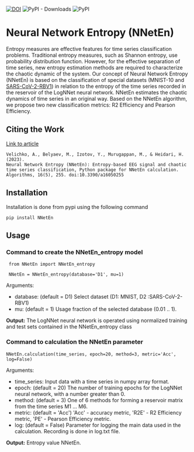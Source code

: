 [![DOI](https://img.shields.io/badge/DOI-10.3390%2Fa16050255-blue)](https://www.mdpi.com/1999-4893/16/5/255)
![PyPI - Downloads](https://img.shields.io/pypi/dm/NNetEn?label=PyPI%20dowloads)
![PyPI](https://img.shields.io/pypi/v/NNetEn?color=informational&label=PyPI%20version)

# Neural Network Entropy (NNetEn)

Entropy measures are effective features for time series classification problems. Traditional entropy measures, such as Shannon entropy, use probability distribution function. However, for the effective separation of time series, new entropy estimation methods are required to characterize the chaotic dynamic of the system. Our concept of Neural Network Entropy (NNetEn) is based on the classification of special datasets (MNIST-10 and [SARS-CoV-2-RBV1](https://data.mendeley.com/datasets/8hdnzv23x7)) in relation to the entropy of the time series recorded in the reservoir of the LogNNet neural network. NNetEn estimates the chaotic dynamics of time series in an original way. Based on the NNetEn algorithm, we propose two new classification metrics: R2 Efficiency and Pearson Efficiency. 

## Citing the Work

[Link to article](https://www.mdpi.com/1999-4893/16/5/255 "mdpi.com")

```shell
Velichko, A., Belyaev, M., Izotov, Y., Murugappan, M., & Heidari, H. (2023). 
Neural Network Entropy (NNetEn): Entropy-based EEG signal and chaotic time series classification, Python package for NNetEn calculation. 
Algorithms, 16(5), 255. doi:10.3390/a16050255
```
## Installation

Installation is done from pypi using the following command

```shell
pip install NNetEn
```

## Usage

### Command to create the NNetEn_entropy model
```shell
 from NNetEn import NNetEn_entropy

 NNetEn = NNetEn_entropy(database='D1', mu=1)
```
Arguments:
- database: (default = D1) Select dataset (D1: MNIST, D2 :SARS-CoV-2-RBV1)
- mu: (default = 1) Usage fraction of the selected database (0.01 .. 1).

**Output:** The LogNNet neural network is operated using normalized training and test
sets contained in the NNetEn_entropy class

### Command to calculation the NNetEn parameter
```shell
NNetEn.calculation(time_series, epoch=20, method=3, metric='Acc', log=False)
```
Arguments:
- time_series: Input data with a time series in numpy array format.
- epoch: (default = 20) The number of training epochs for the LogNNet neural
network, with a number greater than 0.
- method: (default = 3) One of 6 methods for forming a reservoir matrix from
the time series M1 ... M6.
- metric: (default = 'Acc') 'Acc' - accuracy metric,
                    'R2E' - R2 Efficiency metric,
                    'PE' - Pearson Efficiency metric.
- log: (default = False) Parameter for logging the main data used in the calculation.
Recording is done in log.txt file.

**Output:** Entropy value NNetEn.